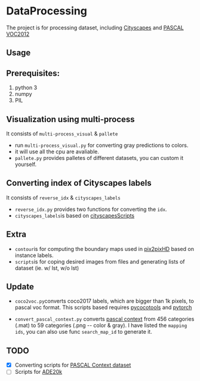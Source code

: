 # DataProcessing

The project is for processing dataset, including [Cityscapes](https://www.cityscapes-dataset.com/) and [PASCAL VOC2012](http://host.robots.ox.ac.uk/pascal/VOC/)

## Usage

## Prerequisites:
1. python 3
2. numpy
3. PIL

## Visualization using multi-process
It consists of ```multi-process_visual``` & ```pallete```
* run ```multi-process_visual.py``` for converting gray predictions to colors. 
* it will use all the cpu are avaliable.
* ```pallete.py``` provides palletes of different datasets, you can custom it yourself.

## Converting  index of Cityscapes labels
It consists of ```reverse_idx``` & ```cityscapes_labels```
* ```reverse_idx.py``` provides two functions for converting the ```idx```.
* ```cityscapes_labels```is based on [cityscapesScripts](https://github.com/mcordts/cityscapesScripts)

## Extra
* ```contour```is for computing the boundary maps used in [pix2pixHD](https://github.com/NVIDIA/pix2pixHD) based on instance labels.
* ```scripts```is for coping desired images from files and generating lists of dataset (ie. w/ lst, w/o lst)

## Update
* ```coco2voc.py```converts coco2017 labels, which are bigger than 1k pixels, to pascal voc format. This scripts based requires [pycocotools](https://github.com/cocodataset/cocoapi) and [pytorch](https://pytorch.org/) 

* ```convert_pascal_context.py``` converts [pascal context](https://cs.stanford.edu/~roozbeh/pascal-context/) from 456 categories (.mat) to 59 categories (.png -- color & gray). I have listed the ```mapping ids```, you can also use func ```search_map_id``` to generate it. 

## TODO

- [x] Converting scripts for [PASCAL Context dataset](https://cs.stanford.edu/~roozbeh/pascal-context/)
- [ ] Scripts for [ADE20k](http://groups.csail.mit.edu/vision/datasets/ADE20K/)
